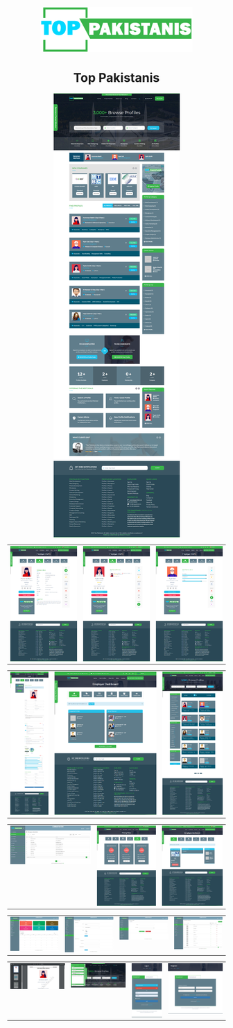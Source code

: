<div align="center">
<img width="350px" src="logo-pk.png" alt="top pakistanis icon"/> 
</div>

<h1 align="center">Top Pakistanis</h1>

<div align="center">
<img src="Homepage.png" alt="Homepage" />
<table>
  <tr>
    <td valign="top"><img src="employee_profile1.png" alt=""/></td>
    <td valign="top"><img src="employee_profile2.png" alt=""/></td>
    <td valign="top"><img src="employee_profile3.png" alt=""/></td>
  </tr>
</table>
<table>
  <tr>
    <td valign="top"><img src="employee_profile11.png" alt=""/></td>
    <td valign="top"><img src="employer_dashboard.png" alt=""/></td>
    <td valign="top"><img src="allprofiles.png" alt=""/></td>
  </tr>
</table>
<table>
  <tr>
    <td valign="top"><img src="admin-manage_jobseekers.png" alt=""/></td>
    <td valign="top"><img src="employee_profile22.png" alt=""/></td>
    <td valign="top"><img src="employee_profile33.png" alt=""/></td>
  </tr>
</table>
<table>
  <tr>
    <td valign="top"><img src="admin-dashboard.png" alt=""/></td>
    <td valign="top"><img src="admin-profile.png" alt=""/></td>
    <td valign="top"><img src="admin-add_skills.png" alt=""/></td>
    <td valign="top"><img src="admin-categories.png" alt=""/></td>
  </tr>
</table>
<table>
  <tr>
    <td valign="top"><img src="Resume_Download.png" alt=""/></td>
    <td valign="top"><img src="sidebar.png" alt=""/></td>
    <td valign="top"><img src="login.png" alt=""/></td>
    <td valign="top"><img src="register.png" alt=""/></td>
  </tr>
</table>
</div>